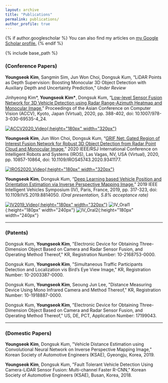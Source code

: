 ```yaml
---
layout: archive
title: "Publications"
permalink: publications/
author_profile: true
---
```


{% if author.googlescholar %}
  You can also find my articles on <u><a href="{{author.googlescholar}}">my Google Scholar profile</a>.</u>
{% endif %}

{% include base_path %}

### (Conference Papers)

**Youngseok Kim**, Sangmin Sim, Jun Won Choi, Dongsuk Kum, “LiDAR Points as Depth Supervision: Boosting Monocular 3D Object Detection with Auxiliary Depth and Uncertainty Prediction,” *Under Review*

Jinhyeong Kim\*, **Youngseok Kim\***, Dongsuk Kum, “[Low-level Sensor Fusion Network for 3D Vehicle Detection using Radar Range-Azimuth Heatmap and Monocular Image](https://openaccess.thecvf.com/content/ACCV2020/html/Kim_Low-level_Sensor_Fusion_Network_for_3D_Vehicle_Detection_using_Radar_ACCV_2020_paper.html),” Proceedings of the Asian Conference on Computer Vision (ACCV), Kyoto, Japan (Virtual), 2020, pp. 388-402, doi: 10.1007/978-3-030-69535-4_24.

[![ACCV2020_Video](https://img.youtube.com/vi/UdWNWnBxcso/0.jpg){:height="180px" width="320px"}](https://www.youtube.com/watch?v=UdWNWnBxcso)

**Youngseok Kim**, Jun Won Choi, Dongsuk Kum, “[GRIF Net: Gated Region of Interest Fusion Network for Robust 3D Object Detection from Radar Point Cloud and Monocular Image](https://ieeexplore.ieee.org/document/9341177),” 2020 IEEE/RSJ International Conference on Intelligent Robots and Systems (IROS), Las Vagas, NV, USA (Virtual), 2020, pp. 10857-10864, doi: 10.1109/IROS45743.2020.9341177.

[![IROS2020_Video](https://img.youtube.com/vi/0bFLy4Bbznw/0.jpg){:height="180px" width="320px"}](https://www.youtube.com/watch?v=0bFLy4Bbznw)

**Youngseok Kim**, Dongsuk Kum, “[Deep Learning based Vehicle Position and Orientation Estimation via Inverse Perspective Mapping Image](https://ieeexplore.ieee.org/document/8814050),” 2019 IEEE Intelligent Vehicles Symposium (IV), Paris, France, 2019, pp. 317-323, doi: 10.1109/IVS.2019.8814050. *(Oral presentation, 5.8% acceptance rate)*

[![IV2019_Video](https://img.youtube.com/vi/2zvS87d1png/0.jpg){:height="180px" width="320px"}](https://www.youtube.com/watch?v=2zvS87d1png)
![IV_Oral1](https://github.com/YoungSkKim/YoungSkKim.github.io/blob/master/images/IV_Oral1.jpg){:height="180px" width="240px"}
![IV_Oral2](https://github.com/YoungSkKim/YoungSkKim.github.io/blob/master/images/IV_Oral2.jpg){:height="180px" width="240px"}

---------------------------------------


### (Patents)

Dongsuk Kum, **Youngseok Kim**, "Electronic Device for Obtaining Three-Dimension Object Based on Camera and Radar Sensor Fusion, and Operating Method Thereof," KR, Registration Number: 10-2168753-0000.

Dongsuk Kum, **Youngseok Kim**, "Simultaneous Traffic Participants Detection and Localization vis Bird’s Eye View Image," KR, Registration Number: 10-2003387-0000.

Dongsuk Kum, **Youngseok Kim**, Seoung Jun Lee, "Distance Measuring Device Using Mono Infrared Camera and Method Thereof," KR, Registration Number: 10-1918887-0000.

Dongsuk Kum, **Youngseok Kim**, "Electronic Device for Obtaining Three-Dimension Object Based on Camera and Radar Sensor Fusion, and Operating Method Thereof," US, DE, PCT, Application Number: 17199043.


---------------------------------------


### (Domestic Papers)

**Youngseok Kim**, Dongsuk Kum, "Vehicle Distance Estimation using Convolutional Neural Network on Inverse Perspective Mapping Image,"  Korean Society of Automotive Engineers (KSAE), Gyeongju, Korea, 2019.

**Youngseok Kim**, Dongsuk Kum, "Fault Tolerant Vehicle Detection Using Camera-LiDAR Sensor Fusion: Multi-channel Faster R-CNN,"  Korean Society of Automotive Engineers (KSAE), Busan, Korea, 2018.
